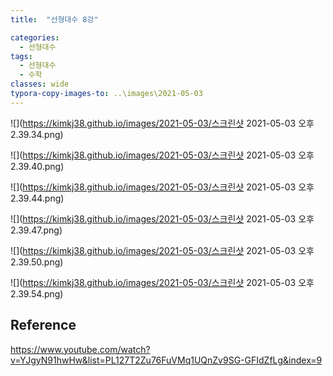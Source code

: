 ```yaml
---
title:  "선형대수 8강"

categories:
  - 선형대수
tags:
  - 선형대수
  - 수학
classes: wide
typora-copy-images-to: ..\images\2021-05-03
---
```


![](https://kimkj38.github.io/images/2021-05-03/스크린샷 2021-05-03 오후 2.39.34.png)

![](https://kimkj38.github.io/images/2021-05-03/스크린샷 2021-05-03 오후 2.39.40.png)

![](https://kimkj38.github.io/images/2021-05-03/스크린샷 2021-05-03 오후 2.39.44.png)

![](https://kimkj38.github.io/images/2021-05-03/스크린샷 2021-05-03 오후 2.39.47.png)

![](https://kimkj38.github.io/images/2021-05-03/스크린샷 2021-05-03 오후 2.39.50.png)

![](https://kimkj38.github.io/images/2021-05-03/스크린샷 2021-05-03 오후 2.39.54.png)





## Reference
<https://www.youtube.com/watch?v=YJgyN91hwHw&list=PL127T2Zu76FuVMq1UQnZv9SG-GFIdZfLg&index=9>
